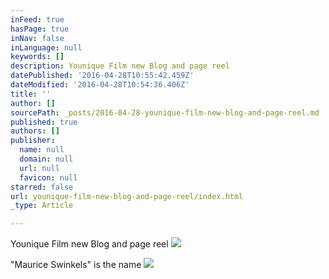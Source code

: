 ```yaml
---
inFeed: true
hasPage: true
inNav: false
inLanguage: null
keywords: []
description: Younique Film new Blog and page reel
datePublished: '2016-04-28T10:55:42.459Z'
dateModified: '2016-04-28T10:54:36.406Z'
title: ''
author: []
sourcePath: _posts/2016-04-28-younique-film-new-blog-and-page-reel.md
published: true
authors: []
publisher:
  name: null
  domain: null
  url: null
  favicon: null
starred: false
url: younique-film-new-blog-and-page-reel/index.html
_type: Article

---
```

Younique Film new Blog and page reel
![](https://the-grid-user-content.s3-us-west-2.amazonaws.com/1ba9a1d6-a84d-408a-9f64-45d58a094e17.jpg)

"Maurice Swinkels" is the name
![](https://the-grid-user-content.s3-us-west-2.amazonaws.com/94587042-8c55-4fc9-80db-04a64d8f723c.jpg)